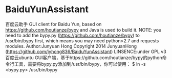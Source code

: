 BaiduYunAssistant
=================

百度云助手
GUI client for Baidu Yun, based on https://github.com/houtianze/bypy and Java is used to build it.
NOTE: you need to add the bypy.py (https://github.com/houtianze/bypy) to /usr/bin/bypy first, which means you may need python>2.7 and requests modules.
Author:Junyuan Hong
Copyright 2014 JunyuanHong (https://github.com/jyhong836/BaiduYunAssistant)
LINSENCE:under GPL v3
百度云ubuntu GUI客户端，基于https://github.com/houtianze/bypy的python命令行工具，需要将bypy.py添加到/usr/bin/bypy，你可以使用：
$ ln -s <bypy.py> /usr/bin/bypy
